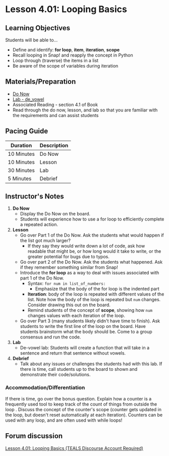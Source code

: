# Lesson 4.01: Looping Basics

## Learning Objectives
Students will be able to...

* Define and identify: **for loop**, **item**, **iteration**, **scope**
* Recall looping in Snap! and reapply the concept in Python 
* Loop through (traverse) the items in a list
* Be aware of the scope of variables during iteration 

## Materials/Preparation
* [Do Now]
* [Lab - de_vowel]
* Associated Reading - section 4.1 of Book
*  Read through the do now, lesson, and lab so that you are familiar with the requirements and can assist students

## Pacing Guide
| **Duration**   | **Description** |
| ---------- | ----------- |
| 10 Minutes  | Do Now      |
| 10 Minutes | Lesson      |
| 30 Minutes | Lab         |
| 5 Minutes | Debrief     |

## Instructor's Notes

1. **Do Now**
    * Display the Do Now on the board.
    * Students will experience how to use a for loop to efficiently complete a repeated action.
2. **Lesson**
	* Go over Part 1 of the Do Now. Ask the students what would happen if the list got much larger? 
	    * If they say they would write down a lot of code, ask how readable that might be, or how long would it take to write, or the greater potential for bugs due to typos.
	* Go over part 2 of the Do Now. Ask the students what happened. Ask if they remember something similar from Snap! 
	* Introduce the **for loop** as a way to deal with issues associated with part 1 of the Do Now. 
		* Syntax: `for num in list_of_numbers:`
		    * Emphasize that the body of the for loop is the indented part
		* **Iteration**: body of the loop is repeated with different values of the list. Note how the body of the loop is repeated but `num` changes. Consider drawing this out on the board. 
		* Remind students of the concept of **scope**, showing how `num` changes values with each iteration of the loop. 
	* Go over Part 3 (many students likely didn't have time to finish). Ask students to write the first line of the loop on the board. Have students brainstorm what the body should be. Come to a group consensus and run the code.  
3. **Lab**
	* De-vowel lab: Students will create a function that will take in a sentence and return that sentence without vowels. 
4. **Debrief**
	* Talk about any issues or challenges the students had with this lab. If there is time, call students up to the board to shown and demonstrate their code/solutions.
	

### Accommodation/Differentiation

If there is time, go over the bonus question. Explain how a counter is a frequently used tool to keep track of the count of things from outside the loop . Discuss the concept of the counter's scope (counter gets updated in the loop, but doesn't reset automatically at each iteration). Counters can be used with any loop, and are often used with while loops!

## Forum discussion
[Lesson 4.01: Looping Basics (TEALS Discourse Account Required)](https://forums.tealsk12.org/c/unit-4-looping/lesson-4-01-looping-basics)



[Do Now]: do_now.md
[Lab - de_vowel]: lab.md
